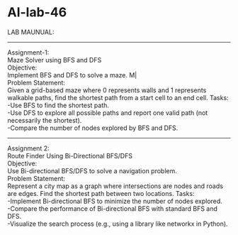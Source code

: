 # AI-lab-46
LAB MAUNUAL:<br>
<hr>
Assignment-1:<br>
Maze Solver using BFS and DFS<br>
Objective: <br>
Implement BFS and DFS to solve a maze. M|<br>
Problem Statement:<br>
Given a grid-based maze where 0 represents walls and 1 represents walkable paths, find the shortest path from a start cell to an end cell. Tasks:<br>
-Use BFS to find the shortest path.<br>
-Use DFS to explore all possible paths and report one valid path (not necessarily the shortest).<br>
-Compare the number of nodes explored by BFS and DFS. <br><hr>
Assignment 2:<br>
Route Finder Using Bi-Directional BFS/DFS<br>
 Objective: <br>
 Use Bi-directional BFS/DFS to solve a navigation problem. <br>
 Problem Statement: <br>
 Represent a city map as a graph where intersections are nodes and roads are edges. Find the shortest path between two locations.
 Tasks: <br>
-Implement Bi-directional BFS to minimize the number of nodes explored.<br>
-Compare the performance of Bi-directional BFS with standard BFS and DFS. <br>
-Visualize the search process (e.g., using a library like networkx in Python).<br>
